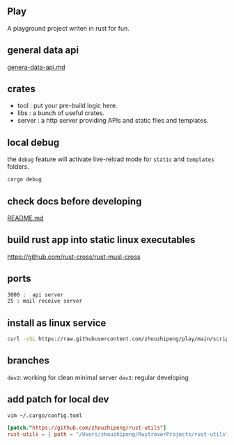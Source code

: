 ## Play
A playground project writen in rust for fun.

## general data api
[genera-data-api.md](doc%2Fgenera-data-api.md)

## crates
* tool : put your pre-build logic here.
* libs :  a bunch of useful crates.
* server : a http server providing APIs and static files and templates.

## local debug
the `debug` feature will activate live-reload mode for `static` and `templates` folders.
```bash
cargo debug
```


## check docs before developing
[README.md](docs/README.md)


## build rust app into static linux executables
https://github.com/rust-cross/rust-musl-cross


## ports
```bash
3000 :  api server
25 : mail receive server
```

## install as linux service
```bash
curl -sSL https://raw.githubusercontent.com/zhouzhipeng/play/main/scripts/install_service.sh | sudo bash
```


## branches

`dev2`: working for clean minimal server
`dev3`: regular developing

## add patch for local dev
`vim ~/.cargo/config.toml`
```toml
[patch."https://github.com/zhouzhipeng/rust-utils"]
rust-utils = { path = "/Users/zhouzhipeng/RustroverProjects/rust-utils"}
```
